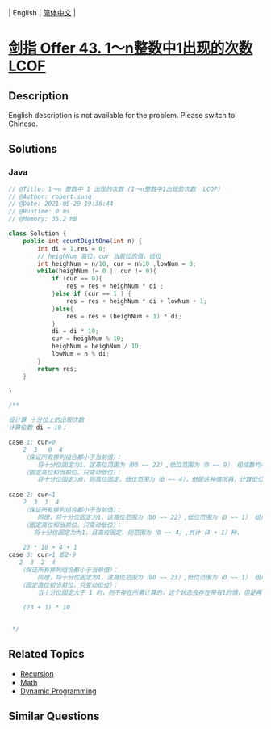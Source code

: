 
| English | [简体中文](README.md) |

# [剑指 Offer 43. 1～n整数中1出现的次数  LCOF](https://leetcode.cn//problems/1nzheng-shu-zhong-1chu-xian-de-ci-shu-lcof/)

## Description

English description is not available for the problem. Please switch to Chinese.

## Solutions


### Java

```Java
// @Title: 1～n 整数中 1 出现的次数 (1～n整数中1出现的次数  LCOF)
// @Author: robert.sunq
// @Date: 2021-05-29 19:38:44
// @Runtime: 0 ms
// @Memory: 35.2 MB

class Solution {
    public int countDigitOne(int n) {
        int di = 1,res = 0;
        // heighNum 高位，cur 当前位的值，低位
        int heighNum = n/10, cur = n%10 ,lowNum = 0;
        while(heighNum != 0 || cur != 0){
            if (cur == 0){
                res = res + heighNum * di ;
            }else if (cur == 1 ) {
                res = res + heighNum * di + lowNum + 1;
            }else{
                res = res + (heighNum + 1) * di;
            }
            di = di * 10;
            cur = heighNum % 10;
            heighNum = heighNum / 10;
            lowNum = n % di;
        }
        return res;
    }

}

/**

设计算 十分位上的出现次数
计算位数 di = 10；

case 1: cur=0
    2  3   0  4
    （保证所有排列组合都小于当前值）：
        将十分位固定为1，这高位范围为（00 ~~ 22）,低位范围为（0 ~~ 9） 组成数均小于 2304，共计 23*10 种。
    （固定高位和当前位，只变动低位）：
        将十分位固定为0，则高位固定，低位范围为（0 ~~ 4），但是这种情况再，计算低位个数的时候已经计算过了
    
case 2: cur=1
    2  3  1  4
    （保证所有排列组合都小于当前值）：
        同理，将十分位固定为1，这高位范围为（00 ~~ 22）,低位范围为（0 ~~ 1） 组成数均小于 2304，共计 23*10 种。
    （固定高位和当前位，只变动低位）：
       将十分位固定为为1，且高位固定，则范围为（0 ~~ 4）,共计（4 + 1）种，
   
    23 * 10 + 4 + 1
case 3: cur>1 即2-9
   2  3  2  4
   （保证所有排列组合都小于当前值）：
        同理，将十分位固定为1，这高位范围为（00 ~~ 23）,低位范围为（0 ~~ 1） 组成数均小于 2304，共计 24*10 种。
   （固定高位和当前位，只变动低位）：
        当十分位固定大于 1 时，则不存在所需计算的，这个状态会存在带有1的情，但是再计算低位的时候已经计算过了。
    
    (23 + 1) * 10


 */

```



## Related Topics

- [Recursion](https://leetcode.cn//tag/recursion)
- [Math](https://leetcode.cn//tag/math)
- [Dynamic Programming](https://leetcode.cn//tag/dynamic-programming)

## Similar Questions


